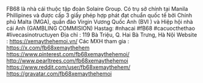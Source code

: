 FB68 là nhà cái thuộc tập đoàn Solaire Group. Có trụ sở chính tại Manila Phillipines và được cấp 3 giấy phép hợp phát đạt chuẩn quốc tế bởi Chính phủ Malta (MGA), quần đảo Virgin Vương Quốc Anh (BVI ) và Hiệp hội nhà cái Anh (GAMBLING COMMISION)
Hastag: #nhacai #fB68 #cacuocthethao #livecasinotructuyen
Địa chỉ : 119 Bà Triệu, Q. Hai Bà Trưng, Hà Nội
Website : https://xemaythehemoi.vn/
Các MXH tham gia :
https://x.com/fb68xemaythehem
https://www.pinterest.com/fb68xemaythehemoi/
http://www.pearltrees.com/fb68xemaythehemoi
https://www.reddit.com/user/fb68xemaythehem/
https://gravatar.com/fb68xemaythehemoi 

